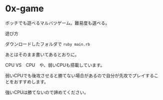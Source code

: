 # 0x-game
ボッチでも遊べるマルバツゲーム。難易度も選べる。

遊び方

ダウンロードしたフォルダで
`ruby main.rb`

あとはそのまま書いてあるとおりに。

CPU VS　CPU　や、弱いCPUも搭載しています。

弱いCPUでも後攻させると勝てない場合があるので自分が先攻でプレイすることをおすすめします。

強いCPUは勝てないので諦めてください。
